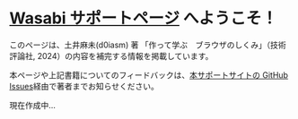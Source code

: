 # [Wasabi サポートページ](https://lowlayergirls.github.io/wasabi-help/) へようこそ！
このページは、土井麻未(d0iasm) 著 「作って学ぶ　ブラウザのしくみ」（技術評論社, 2024）の内容を補完する情報を掲載しています。

本ページや上記書籍についてのフィードバックは、[本サポートサイトの GitHub Issues](https://github.com/lowlayergirls/wasabi-help/issues)経由で著者までお知らせください。

現在作成中…
